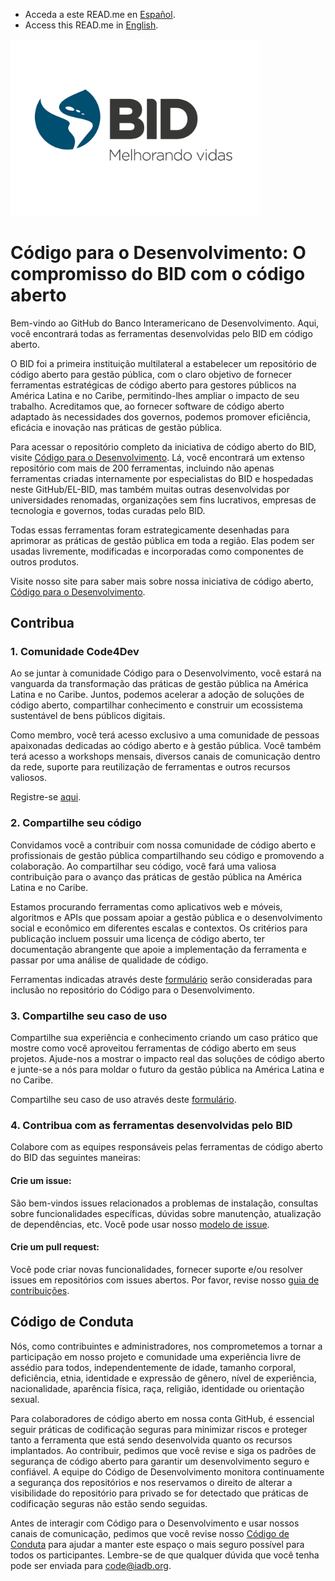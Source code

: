 - Acceda a este READ.me en [Español](https://github.com/EL-BID/.github/blob/main/profile/README.md). 
- Access this READ.me in [English](https://github.com/EL-BID/.github/blob/main/profile/README-EN.md). 

<img src="https://raw.githubusercontent.com/EL-BID/.github/main/Logo_Eslogan_PORT_Color.png" alt="bid logo español" width="400"/>

# Código para o Desenvolvimento: O compromisso do BID com o código aberto 

Bem-vindo ao GitHub do Banco Interamericano de Desenvolvimento. Aqui, você encontrará todas as ferramentas desenvolvidas pelo BID em código aberto. 

O BID foi a primeira instituição multilateral a estabelecer um repositório de código aberto para gestão pública, com o claro objetivo de fornecer ferramentas estratégicas de código aberto para gestores públicos na América Latina e no Caribe, permitindo-lhes ampliar o impacto de seu trabalho. Acreditamos que, ao fornecer software de código aberto adaptado às necessidades dos governos, podemos promover eficiência, eficácia e inovação nas práticas de gestão pública. 

Para acessar o repositório completo da iniciativa de código aberto do BID, visite [Código para o Desenvolvimento](http://code.iadb.org/pt). Lá, você encontrará um extenso repositório com mais de 200 ferramentas, incluindo não apenas ferramentas criadas internamente por especialistas do BID e hospedadas neste GitHub/EL-BID, mas também muitas outras desenvolvidas por universidades renomadas, organizações sem fins lucrativos, empresas de tecnologia e governos, todas curadas pelo BID. 

Todas essas ferramentas foram estrategicamente desenhadas para aprimorar as práticas de gestão pública em toda a região. Elas podem ser usadas livremente, modificadas e incorporadas como componentes de outros produtos. 

Visite nosso site para saber mais sobre nossa iniciativa de código aberto, [Código para o Desenvolvimento](http://code.iadb.org/pt). 

## Contribua 

### 1. Comunidade Code4Dev 

Ao se juntar à comunidade Código para o Desenvolvimento, você estará na vanguarda da transformação das práticas de gestão pública na América Latina e no Caribe. Juntos, podemos acelerar a adoção de soluções de código aberto, compartilhar conhecimento e construir um ecossistema sustentável de bens públicos digitais. 

Como membro, você terá acesso exclusivo a uma comunidade de pessoas apaixonadas dedicadas ao código aberto e à gestão pública. Você também terá acesso a workshops mensais, diversos canais de comunicação dentro da rede, suporte para reutilização de ferramentas e outros recursos valiosos. 

Registre-se [aqui](https://code.iadb.org/pt/code4dev). 

### 2. Compartilhe seu código  

Convidamos você a contribuir com nossa comunidade de código aberto e profissionais de gestão pública compartilhando seu código e promovendo a colaboração. Ao compartilhar seu código, você fará uma valiosa contribuição para o avanço das práticas de gestão pública na América Latina e no Caribe. 

Estamos procurando ferramentas como aplicativos web e móveis, algoritmos e APIs que possam apoiar a gestão pública e o desenvolvimento social e econômico em diferentes escalas e contextos. Os critérios para publicação incluem possuir uma licença de código aberto, ter documentação abrangente que apoie a implementação da ferramenta e passar por uma análise de qualidade de código. 

Ferramentas indicadas através deste [formulário](https://cloud.mail.iadb.org/code4dev-share-code?page=SYC&UTMM=Organic&UTMS=&Lang=PT) serão consideradas para inclusão no repositório do Código para o Desenvolvimento. 

### 3. Compartilhe seu caso de uso 

Compartilhe sua experiência e conhecimento criando um caso prático que mostre como você aproveitou ferramentas de código aberto em seus projetos. Ajude-nos a mostrar o impacto real das soluções de código aberto e junte-se a nós para moldar o futuro da gestão pública na América Latina e no Caribe. 

Compartilhe seu caso de uso através deste [formulário](https://cloud.mail.iadb.org/Code4DevSCS?page=SCS&UTMM=Organic&UTMS=Website&Lang=PT). 

### 4. Contribua com as ferramentas desenvolvidas pelo BID 

Colabore com as equipes responsáveis pelas ferramentas de código aberto do BID das seguintes maneiras: 

#### Crie um issue: 
São bem-vindos issues relacionados a problemas de instalação, consultas sobre funcionalidades específicas, dúvidas sobre manutenção, atualização de dependências, etc. Você pode usar nosso [modelo de issue](https://github.com/EL-BID/Plantilla-de-repositorio/blob/master/docs/issue_template.md).

#### Crie um pull request: 
Você pode criar novas funcionalidades, fornecer suporte e/ou resolver issues em repositórios com issues abertos. Por favor, revise nosso [guia de contribuições](https://github.com/EL-BID/Plantilla-de-repositorio/blob/master/CONTRIBUTING.md). 

## Código de Conduta 

Nós, como contribuintes e administradores, nos comprometemos a tornar a participação em nosso projeto e comunidade uma experiência livre de assédio para todos, independentemente de idade, tamanho corporal, deficiência, etnia, identidade e expressão de gênero, nível de experiência, nacionalidade, aparência física, raça, religião, identidade ou orientação sexual. 

Para colaboradores de código aberto em nossa conta GitHub, é essencial seguir práticas de codificação seguras para minimizar riscos e proteger tanto a ferramenta que está sendo desenvolvida quanto os recursos implantados. Ao contribuir, pedimos que você revise e siga os padrões de segurança de código aberto para garantir um desenvolvimento seguro e confiável. A equipe do Código de Desenvolvimento monitora continuamente a segurança dos repositórios e nos reservamos o direito de alterar a visibilidade do repositório para privado se for detectado que práticas de codificação seguras não estão sendo seguidas.

Antes de interagir com Código para o Desenvolvimento e usar nossos canais de comunicação, pedimos que você revise nosso [Código de Conduta](https://github.com/EL-BID/Plantilla-de-repositorio/blob/master/CODE-OF-CONDUCT.md) para ajudar a manter este espaço o mais seguro possível para todos os participantes. Lembre-se de que qualquer dúvida que você tenha pode ser enviada para code@iadb.org. 
  

 
